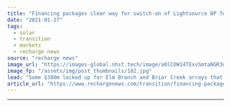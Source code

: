 ```yaml
---
title: "Financing packages clear way for switch-on of Lightsource BP Texan solar pair in Q4"
date: "2021-01-27"
tags: 
  - solar
  - transition
  - markets
  - recharge news
source: "recharge news"
image_url: "https://images-global.nhst.tech/image/a0lCOW14TExvSmtaNGR3dUxnQTZuUWJBUEdCdmh4b1l5dlU4cDZKYmRxYz0=/nhst/binary/4b57e1c7bc951bc810245e0e0b66f418"
image_fp: "/assets/img/post_thumbnails/182.jpg"
lead: "Some $380m locked up for Elm Branch and Briar Creek arrays that will add over 300MW of new PV capacity in Lone Star state"
article_url: "https://www.rechargenews.com/transition/financing-packages-clear-way-for-switch-on-of-lightsource-bp-texan-solar-pair-in-q4/2-1-952430"
---
```


---
